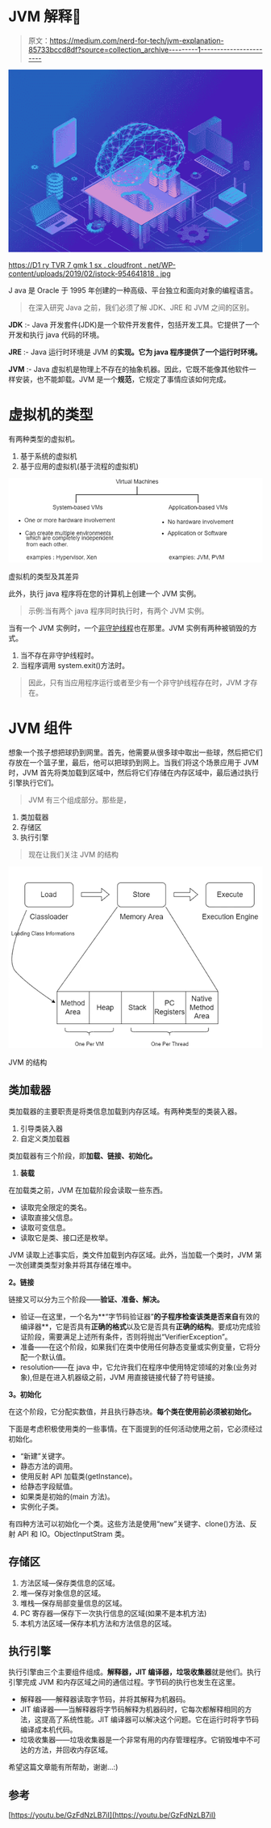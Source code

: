 # JVM 解释🤔

> 原文：<https://medium.com/nerd-for-tech/jvm-explanation-85733bccd8df?source=collection_archive---------1----------------------->

![](img/45cac0e92b3e51f23c444ca856193728.png)

[https://D1 ry TVR 7 gmk 1 sx . cloudfront . net/WP-content/uploads/2019/02/istock-954641818 . jpg](https://d1rytvr7gmk1sx.cloudfront.net/wp-content/uploads/2019/02/istock-954641818.jpg)

J ava 是 Oracle 于 1995 年创建的一种高级、平台独立和面向对象的编程语言。

> 在深入研究 Java 之前，我们必须了解 JDK、JRE 和 JVM 之间的区别。

**JDK** :- Java 开发套件(JDK)是一个软件开发套件，包括开发工具。它提供了一个开发和执行 java 代码的环境。

**JRE** :- Java 运行时环境是 JVM 的**实现。它为 java 程序提供了一个运行时环境。**

**JVM** :- Java 虚拟机是物理上不存在的抽象机器。因此，它既不能像其他软件一样安装，也不能卸载。JVM 是一个**规范**，它规定了事情应该如何完成。

# **虚拟机的类型**

有两种类型的虚拟机。

1.  基于系统的虚拟机
2.  基于应用的虚拟机(基于流程的虚拟机)

![](img/436227476bf1517a571cad01a178a040.png)

虚拟机的类型及其差异

此外，执行 java 程序将在您的计算机上创建一个 JVM 实例。

> 示例:当有两个 java 程序同时执行时，有两个 JVM 实例。

当有一个 JVM 实例时，一个[非守护线程](https://www.geeksforgeeks.org/difference-between-daemon-threads-and-user-threads-in-java/#:~:text=Daemon%20threads%20are%20low%20priority,used%20to%20perform%20supporting%20tasks.)也在那里。JVM 实例有两种被销毁的方式。

1.  当不存在非守护线程时。
2.  当程序调用 system.exit()方法时。

> 因此，只有当应用程序运行或者至少有一个非守护线程存在时，JVM 才存在。

# JVM 组件

想象一个孩子想把球扔到网里。首先，他需要从很多球中取出一些球，然后把它们存放在一个篮子里，最后，他可以把球扔到网上。当我们将这个场景应用于 JVM 时，JVM 首先将类加载到区域中，然后将它们存储在内存区域中，最后通过执行引擎执行它们。

> JVM 有三个组成部分。那些是，

1.  类加载器
2.  存储区
3.  执行引擎

> 现在让我们关注 JVM 的结构

![](img/43844c5e6d35102d21fb758bc8fd271e.png)

JVM 的结构

## 类加载器

类加载器的主要职责是将类信息加载到内存区域。有两种类型的类装入器。

1.  引导类装入器
2.  自定义类加载器

类加载器有三个阶段，即**加载、链接、初始化。**

1.  **装载**

在加载类之前，JVM 在加载阶段会读取一些东西。

*   读取完全限定的类名。
*   读取直接父信息。
*   读取可变信息。
*   读取它是类、接口还是枚举。

JVM 读取上述事实后，类文件加载到内存区域。此外，当加载一个类时，JVM 第一次创建类类型对象并将其存储在堆中。

**2。链接**

链接又可以分为三个阶段——**验证、准备、解决。**

*   验证—在这里，一个名为**“字节码验证器”**的子程序检查该类是否来自**有效的编译器**，它是否具有**正确的格式**以及它是否具有**正确的结构**。要成功完成验证阶段，需要满足上述所有条件，否则将抛出“VerifierException”。
*   准备——在这个阶段，如果我们在类中使用任何静态变量或实例变量，它将分配一个默认值。
*   resolution——在 java 中，它允许我们在程序中使用特定领域的对象(业务对象),但是在进入机器级之前，JVM 用直接链接代替了符号链接。

**3。初始化**

在这个阶段，它分配实数值，并且执行静态块。**每个类在使用前必须被初始化。**

下面是考虑积极使用类的一些事情。在下面提到的任何活动使用之前，它必须经过初始化。

*   “新建”关键字。
*   静态方法的调用。
*   使用反射 API 加载类(getInstance)。
*   给静态字段赋值。
*   如果类是初始的(main 方法)。
*   实例化子类。

有四种方法可以初始化一个类。这些方法是使用“new”关键字、clone()方法、反射 API 和 IO。ObjectInputStram 类。

## 存储区

1.  方法区域—保存类信息的区域。
2.  堆—保存对象信息的区域。
3.  堆栈—保存局部变量信息的区域。
4.  PC 寄存器—保存下一次执行信息的区域(如果不是本机方法)
5.  本机方法区域—保存本机方法和方法信息的区域。

## 执行引擎

执行引擎由三个主要组件组成。**解释器，JIT 编译器，垃圾收集器**就是他们。执行引擎完成 JVM 和内存区域之间的通信过程。字节码的执行也发生在这里。

*   解释器——解释器读取字节码，并将其解释为机器码。
*   JIT 编译器——当解释器将字节码解释为机器码时，它每次都解释相同的方法，这提高了系统性能。JIT 编译器可以解决这个问题。它在运行时将字节码编译成本机代码。
*   垃圾收集器——垃圾收集器是一个非常有用的内存管理程序。它销毁堆中不可达的方法，并回收内存区域。

希望这篇文章能有所帮助，谢谢…:)

## 参考

[https://youtu.be/GzFdNzLB7iI](https://youtu.be/GzFdNzLB7iI)